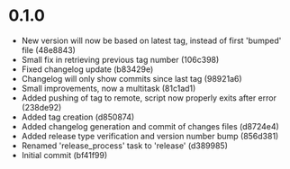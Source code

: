 # 0.1.0
- New version will now be based on latest tag, instead of first 'bumped' file (48e8843)
- Small fix in retrieving previous tag number (106c398)
- Fixed changelog update (b83429e)
- Changelog will only show commits since last tag (98921a6)
- Small improvements, now a multitask (81c1ad1)
- Added pushing of tag to remote, script now properly exits after error (238de92)
- Added tag creation (d850874)
- Added changelog generation and commit of changes files (d8724e4)
- Added release type verification and version number bump (856d381)
- Renamed 'release_process' task to 'release' (d389985)
- Initial commit (bf41f99)


